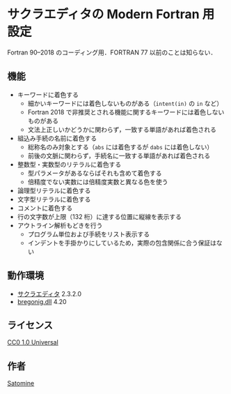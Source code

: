 # サクラエディタの Modern Fortran 用設定
Fortran 90–2018 のコーディング用．FORTRAN 77 以前のことは知らない．

## 機能
- キーワードに着色する
    - 細かいキーワードには着色しないものがある（`intent(in)` の `in` など）
    - Fortran 2018 で非推奨とされる機能に関するキーワードには着色しないものがある
    - 文法上正しいかどうかに関わらず，一致する単語があれば着色される
- 組込み手続の名前に着色する
    - 総称名のみ対象とする（`abs` には着色するが `dabs` には着色しない）
    - 前後の文脈に関わらず，手続名に一致する単語があれば着色される
- 整数型・実数型のリテラルに着色する
    - 型パラメータがあるならばそれも含めて着色する
    - 倍精度でない実数には倍精度実数と異なる色を使う
- 論理型リテラルに着色する
- 文字型リテラルに着色する
- コメントに着色する
- 行の文字数が上限（132 桁）に達する位置に縦線を表示する
- アウトライン解析もどきを行う
    - プログラム単位および手続をリスト表示する
    - インデントを手掛かりにしているため，実際の包含関係に合う保証はない


## 動作環境

- [サクラエディタ](https://sakura-editor.github.io/) 2.3.2.0
- [bregonig.dll](http://k-takata.o.oo7.jp/mysoft/bregonig.html) 4.20

## ライセンス
[CC0 1.0 Universal](LICENSE)

## 作者
[Satomine](https://github.com/satomine)
